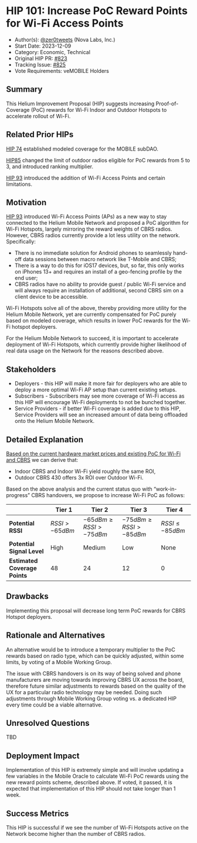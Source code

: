 # HIP 101: Increase PoC Reward Points for Wi-Fi Access Points

- Author(s): [@zer0tweets](https://github.com/zer0tweets) (Nova Labs, Inc.)
- Start Date: 2023-12-09
- Category: Economic, Technical
- Original HIP PR: [#823](https://github.com/helium/HIP/pull/823)
- Tracking Issue: [#825](https://github.com/helium/HIP/issues/825)
- Vote Requirements: veMOBILE Holders

## Summary

This Helium Improvement Proposal (HIP) suggests increasing Proof-of-Coverage (PoC) rewards for Wi-Fi Indoor and Outdoor Hotspots to accelerate rollout of Wi-Fi. 

## Related Prior HIPs

[HIP 74](https://github.com/helium/HIP/blob/main/0074-mobile-poc-modeled-coverage-rewards.md) established modeled coverage for the MOBILE subDAO.

[HIP85](https://github.com/helium/HIP/blob/main/0085-mobile-hex-coverage-limit.md) changed the limit of outdoor radios eligible for PoC rewards from 5 to 3, and introduced ranking multiplier.

[HIP 93](https://github.com/helium/HIP/blob/main/0093-addition-of-wifi-aps-to-mobile-subdao.md) introduced the addition of Wi-Fi Access Points and certain limitations.

## Motivation

[HIP 93](https://github.com/helium/HIP/blob/main/0093-addition-of-wifi-aps-to-mobile-subdao.md) introduced Wi-Fi Access Points (APs) as a new way to stay connected to the Helium Mobile Network and proposed a PoC algorithm for Wi-Fi Hotspots, largely mirroring the reward weights of CBRS radios. However, CBRS radios currently provide a lot less utility on the network. Specifically:
- There is no immediate solution for Android phones to seamlessly hand-off data sessions between macro network like T-Mobile and CBRS; 
- There is a way to do this for iOS17 devices, but, so far, this only works on iPhones 13+ and requires an install of a geo-fencing profile by the end user;
- CBRS radios have no ability to provide guest / public Wi-Fi service and will always require an installation of additional, second CBRS sim on a client device to be accessible.

Wi-Fi Hotspots solve all of the above, thereby providing more utility for the Helium Mobile Network, yet are currently compensated for PoC purely based on modeled coverage, which results in lower PoC rewards for the Wi-Fi hotspot deployers.

For the Helium Mobile Network to succeed, it is important to accelerate deployment of Wi-Fi Hotspots, which currently provide higher likelihood of real data usage on the Network for the reasons described above. 


## Stakeholders

- Deployers - this HIP will make it more fair for deployers who are able to deploy a more optimal Wi-Fi AP setup than current existing setups. 
- Subscribers - Subscribers may see more coverage of Wi-Fi access as this HIP will encourage Wi-Fi deployments to not be bunched together. 
- Service Providers - if better Wi-Fi coverage is added due to this HIP, Service Providers will see an increased amount of data being offloaded onto the Helium Mobile Network.

## Detailed Explanation

[Based on the current hardware market prices and existing PoC for Wi-Fi and CBRS](./XXXX-increase-poc-reward-points-for-wifi/WiFi-CBRS-ROI-Estimate.pdf) we can derive that:

- Indoor CBRS and Indoor Wi-Fi yield roughly the same ROI,
- Outdoor CBRS 430 offers 3x ROI over Outdoor Wi-Fi.

Based on the above analysis and the current status quo with “work-in-progress” CBRS handovers, we propose to increase Wi-Fi PoC as follows:


|                               | Tier 1           | Tier 2                        | Tier 3                       | Tier 4              |
| ----------------------------- | ---------------- | ----------------------------- | ---------------------------- | ------------------- |
| **Potential RSSI**            | $RSSI > -65 dBm$ | $-65 dBm \ge RSSI > -75 dBm$  | $-75 dBm \ge RSSI > -85 dBm$ | $RSSI \le -85 dBm$  |
| **Potential Signal Level**    | High             | Medium                        | Low                          | None                |
| **Estimated Coverage Points** | 48               | 24                             | 12                            | 0                   |

## Drawbacks

Implementing this proposal will decrease long term PoC rewards for CBRS Hotspot deployers.

## Rationale and Alternatives

An alternative would be to introduce a temporary multiplier to the PoC rewards based on radio type, which can be quickly adjusted, within some limits, by voting of a Mobile Working Group. 

The issue with CBRS handovers is on its way of being solved and phone manufacturers are moving towards improving CBRS UX across the board, therefore future similar adjustments to rewards based on the quality of the UX for a particular radio technology may be needed. Doing such adjustments through Mobile Working Group voting vs. a dedicated HIP every time could be a viable alternative.

## Unresolved Questions

TBD

## Deployment Impact

Implementation of this HIP is extremely simple and will involve updating a few variables in the Mobile Oracle to calculate Wi-Fi PoC rewards using the new reward points scheme, described above. If voted, it passed, it is expected that implementation of this HIP should not take longer than 1 week.

## Success Metrics

This HIP is successful if we see the number of Wi-Fi Hotspots active on the Network become higher than the number of CBRS radios.
